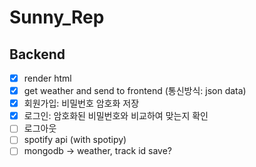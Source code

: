 # Sunny_Rep

## Backend

- [x] render html
- [x] get weather and send to frontend (통신방식: json data)
- [x] 회원가입: 비밀번호 암호화 저장
- [x] 로그인: 암호화된 비밀번호와 비교하여 맞는지 확인
- [ ] 로그아웃
- [ ] spotify api (with spotipy)
- [ ] mongodb -> weather, track id save?

